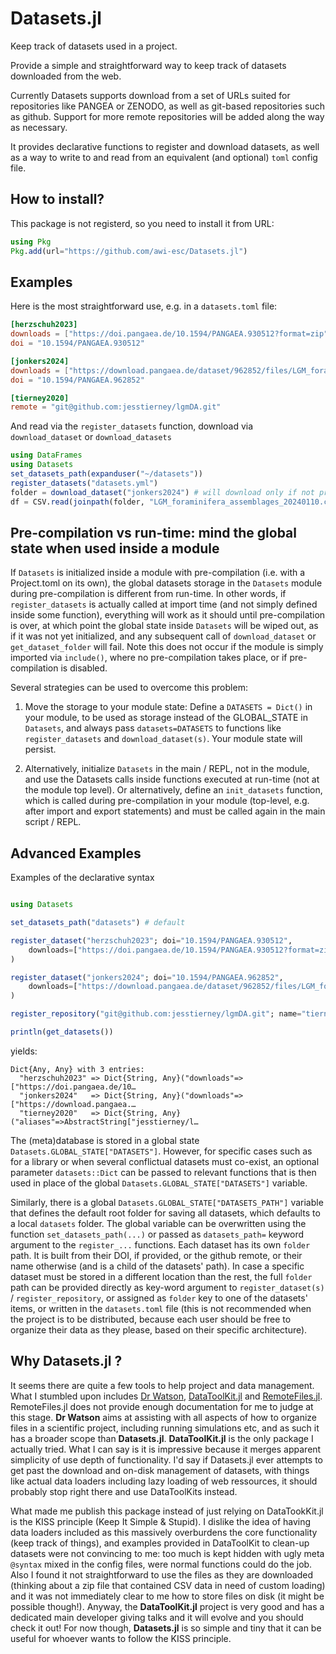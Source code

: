 # Datasets.jl

Keep track of datasets used in a project.

Provide a simple and straightforward way to keep track of datasets downloaded from the web.

Currently Datasets supports download from a set of URLs suited for repositories like PANGEA or ZENODO, as well as git-based repositories such as github. Support for more remote repositories will be added along the way as necessary.

It provides declarative functions to register and download datasets, as well as a way to write to and read from an equivalent (and optional) `toml` config file.

## How to install?

This package is not registerd, so you need to install it from URL:

```julia
using Pkg
Pkg.add(url="https://github.com/awi-esc/Datasets.jl")
```

## Examples

Here is the most straightforward use, e.g. in a `datasets.toml` file:

```toml
[herzschuh2023]
downloads = ["https://doi.pangaea.de/10.1594/PANGAEA.930512?format=zip"]
doi = "10.1594/PANGAEA.930512"

[jonkers2024]
downloads = ["https://download.pangaea.de/dataset/962852/files/LGM_foraminifera_assemblages_20240110.csv"]
doi = "10.1594/PANGAEA.962852"

[tierney2020]
remote = "git@github.com:jesstierney/lgmDA.git"
```

And read via the `register_datasets` function, download via `download_dataset` or `download_datasets`

```julia
using DataFrames
using Datasets
set_datasets_path(expanduser("~/datasets"))
register_datasets("datasets.yml")
folder = download_dataset("jonkers2024") # will download only if not present
df = CSV.read(joinpath(folder, "LGM_foraminifera_assemblages_20240110.csv"), DataFrame)
```

## Pre-compilation vs run-time: mind the global state when used inside a module

If `Datasets` is initialized inside a module with pre-compilation (i.e. with a Project.toml on its own),
the global datasets storage in the `Datasets` module during pre-compilation is different from run-time.
In other words, if `register_datasets` is actually called at import time (and not simply defined inside 
some function), everything will work as it should until pre-compilation is over, at which point the global
state inside `Datasets` will be wiped out, as if it was not yet initialized, 
and any subsequent call of `download_dataset` or `get_dataset_folder` will fail.
Note this does not occur if the module is simply imported via `include()`, where no pre-compilation takes place, 
or if pre-compilation is disabled.

Several strategies can be used to overcome this problem:

1. Move the storage to your module state: Define a `DATASETS = Dict()` in your module, to be used as storage instead of
   the GLOBAL_STATE in `Datasets`, and always pass  `datasets=DATASETS` to functions like `register_datasets` and `download_dataset(s)`.
   Your module state will persist.

2. Alternatively, initialize `Datasets` in the main / REPL, not in the module,
and use the Datasets calls inside functions executed at run-time (not at the module top level).
Or alternatively, define an `init_datasets` function, which is called during pre-compilation in your module
(top-level, e.g. after import and export statements) and must be called again in the main script / REPL.


## Advanced Examples

Examples of the declarative syntax
```julia

using Datasets

set_datasets_path("datasets") # default

register_dataset("herzschuh2023"; doi="10.1594/PANGAEA.930512",
    downloads=["https://doi.pangaea.de/10.1594/PANGAEA.930512?format=zip"],
)

register_dataset("jonkers2024"; doi="10.1594/PANGAEA.962852",
    downloads=["https://download.pangaea.de/dataset/962852/files/LGM_foraminifera_assemblages_20240110.csv"],
)

register_repository("git@github.com:jesstierney/lgmDA.git"; name="tierney2020")

println(get_datasets())
```
yields:
```
Dict{Any, Any} with 3 entries:
  "herzschuh2023" => Dict{String, Any}("downloads"=>["https://doi.pangaea.de/10…
  "jonkers2024"   => Dict{String, Any}("downloads"=>["https://download.pangaea.…
  "tierney2020"   => Dict{String, Any}("aliases"=>AbstractString["jesstierney/l…
```

The (meta)database is stored in a global state `Datasets.GLOBAL_STATE["DATASETS"]`.
However, for specific cases such as for a library or when several conflictual datasets
must co-exist, an optional parameter `datasets::Dict` can be passed to relevant functions
that is then used in place of the global `Datasets.GLOBAL_STATE["DATASETS"]` variable.

Similarly, there is a global `Datasets.GLOBAL_STATE["DATASETS_PATH"]` variable that defines the default
root folder for saving all datasets, which defaults to a local `datasets` folder.
The global variable
can be overwritten using the function `set_datasets_path(...)`
or passed as `datasets_path=` keyword argument to the `register_...` functions.
Each dataset has its own `folder` path. It is built from their DOI, if provided,
or the github remote, or their name otherwise (and is a child of the datasets' path).
In case a specific dataset must be stored in a different location than the rest,
the full `folder` path can be provided directly as key-word argument
to `register_dataset(s)` / `register_repository`,
or assigned as `folder` key to one of the datasets' items,
or written in the `datasets.toml` file (this is not recommended when the project
is to be distributed, because each user should be free to organize their data as they please,
based on their specific architecture).


## Why Datasets.jl ?

It seems there are quite a few tools to help project and data management. What I stumbled upon includes [Dr Watson](https://juliadynamics.github.io/DrWatson.jl/dev/), [DataToolKit.jl](https://discourse.julialang.org/t/ann-datatoolkit-jl-reproducible-flexible-and-convenient-data-management/104757) and [RemoteFiles.jl](https://github.com/helgee/RemoteFiles.jl). RemoteFiles.jl does not provide enough documentation for me to judge at this stage. **Dr Watson** aims at assisting with all aspects of how to organize files in a scientific project, including running simulations etc, and as such it has a broader scope than **Datasets.jl**. **DataToolKit.jl** is the only package I actually tried. What I can say is it is impressive because it merges apparent simplicity of use depth of functionality. I'd say if Datasets.jl ever attempts to get past the download and on-disk management of datasets, with things like actual data loaders including lazy loading of web ressources, it should probably stop right there and use DataToolKits instead.

What made me publish this package instead of just relying on DataTookKit.jl is the KISS principle (Keep It Simple & Stupid). I dislike the idea of having data loaders included as this massively overburdens the core functionality (keep track of things), and examples provided in DataToolKit to clean-up datasets were not convincing to me: too much is kept hidden with ugly meta `@syntax` mixed in the config files, were normal functions could do the job. Also I found it not straightforward to use the files as they are downloaded (thinking about a zip file that contained CSV data in need of custom loading) and it was not immediately clear to me how to store files on disk (it might be possible though!). Anyway, the **DataToolKit.jl** project is very good and has a dedicated main developer giving talks and it will evolve and you should check it out! For now though, **Datasets.jl** is so simple and tiny that it can be useful for whoever wants to follow the KISS principle.
